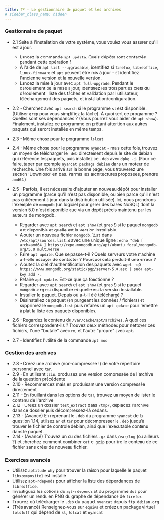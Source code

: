 ```yaml
---
title: TP - Le gestionnaire de paquet et les archives
# sidebar_class_name: hidden
---
```


### Gestionnaire de paquet

- 2.1 Suite à l'installation de votre système, vous voulez vous assurer qu'il est à jour.
   - Lancez la commande `apt update`. Quels dépôts sont contactés pendant cette opération ?
   - À l'aide de `apt list --upgradable`, identifiez si `firefox`, `libreoffice`, `linux-firmware` et `apt` peuvent être mis à jour - et identifiez l'ancienne version et la nouvelle version.
   - Lancez la mise à jour avec `apt full-upgrade`. Pendant le déroulement de la mise à jour, identifiez les trois parties clefs du déroulement : liste des tâches et validation par l'utilisateur, téléchargement des paquets, et installation/configuration.
- 2.2 - Cherchez avec `apt search` si le programme `sl` est disponible. (Utiliser `grep` pour vous simplifiez la tâche). À quoi sert ce programme ? Quelles sont ses dépendances ? (Vous pourrez vous aider de `apt show`). Finalement, installez ce programme en prêtant attention aux autres paquets qui seront installés en même temps.
- 2.3 - Même chose pour le programme `lolcat`
- 2.4 - Même chose pour le programme `nyancat` - mais cette fois, trouvez un moyen de télécharger le `.deb` directement depuis le site de debian qui référence les paquets, puis installez ce `.deb` avec `dpkg -i`. (Pour ce faire, taper par exemple `nyancat package debian` dans un moteur de recherche. Une fois arrivé sur la bonne page, vous trouverez une section 'Download' en bas. Parmis les architectures proposées, prendre `amd64`.)

- 2.5 - Parfois, il est nécessaire d'ajouter un nouveau dépôt pour installer un programme (parce qu'il n'est pas disponible, ou bien parce qu'il n'est pas entièrement à jour dans la distribution utilisée). Ici, nous prendrons l'exemple de `mongodb` (un logiciel pour gérer des bases NoSQL) dont la version 5.0 n'est disponible que via un dépôt précis maintenu par les auteurs de mongodb.
    - Regarder avec `apt search` et `apt show` (et `grep` !) si le paquet `mongodb` est disponible et quelle est la version installable. 
    - Ajouter un nouveau fichier `mongodb.list` dans `/etc/apt/sources.list.d` avec une unique ligne : `echo "deb [ arch=amd64 ] https://repo.mongodb.org/apt/ubuntu focal/mongodb-org/5.0 multiverse`
    - Faire `apt update`. Que se passe-t-il ? Quels serveurs votre machine a-t-elle essayer de contacter ? Pourquoi cela produit-il une erreur ?
    - Ajoutez la clef d'authentification des paquets avec `wget -qO - https://www.mongodb.org/static/pgp/server-5.0.asc | sudo apt-key add -`.
    - Refaire `apt update`. Est-ce que ça fonctionne ?
    - Regarder avec `apt search` et `apt show` (et `grep` !) si le paquet `mongodb-org` est disponible et quelle est la version installable.
    - Installer le paquet. Depuis où a-t-il été téléchargé ?
    - Désinstallez ce paquet (en purgeant les données / fichiers) et supprimez le `mongodb.list` puis refaites un `apt update` pour remettre à plat la liste des paquets disponibles.

- 2.6 - Regardez le contenu de `/var/cache/apt/archives`. À quoi ces fichiers correspondent-ils ? Trouvez deux méthodes pour nettoyer ces fichiers, l'une "brutale" avec `rm`, et l'autre "propre" avec `apt`.

- 2.7 - Identifiez l'utilité de la commande `apt moo`

### Gestion des archives

- 2.8 - Créez une archive (non-compressée !) de votre répertoire personnel avec `tar`.
- 2.9 - En utilisant `gzip`, produisez une version compressée de l'archive de la question précédente
- 2.10 - Recommencez mais en produisant une version compressée directement
- 2.11 - En fouillant dans les options de `tar`, trouvez un moyen de lister le contenu de l'archive
- 2.12 - Créez un dossier `test_extract` dans `/tmp/`, déplacez l'archive dans ce dossier puis décompressez-là dedans.
- 2.13 - (Avancé) En reprenant le `.deb` du programme `nyancat` de la question 1.14, utilisez `ar` et `tar` pour décompresser le `.deb` jusqu'à trouver le fichier de controle debian, ainsi que l'executable contenu dans le paquet.
- 2.14 - (Avancé) Trouvez un ou des fichiers `.gz` dans `/var/log` (ou ailleurs ?) et cherchez comment combiner `cat` et `gzip` pour lire le contenu de ce fichier sans créer de nouveau fichier.

### Exercices avancés

- Utilisez `aptitude why` pour trouver la raison pour laquelle le paquet `libxcomposite1` est installé
- Utilisez `apt-rdepends` pour afficher la liste des dépendances de `libreoffice`.
- Investiguez les options de `apt-rdepends` et du programme `dot` pour générer un rendu en PNG du graphe de dépendance de `firefox`.
- Trouvez où télécharger le `.deb` du paquet `nyancat` depuis `ftp.debian.org`
- (Très avancé) Renseignez-vous sur `equivs` et créez un package virtuel `lolstuff` qui dépend de `sl`, `lolcat` et `nyancat`